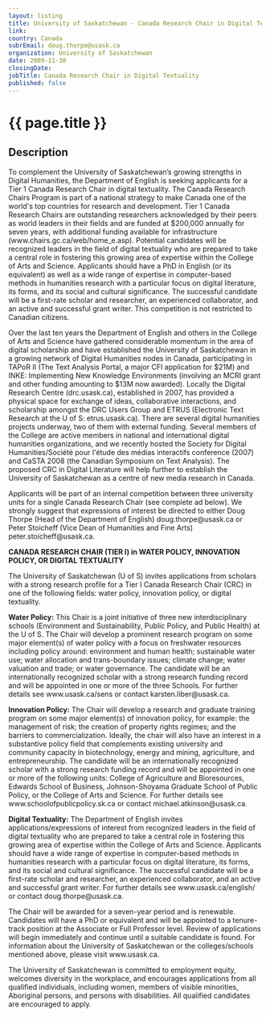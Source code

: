 ```yaml
---
layout: listing
title: University of Saskatchewan - Canada Research Chair in Digital Textuality
link:
country: Canada
subrEmail: doug.thorpe@usask.ca
organization: University of Saskatchewan 
date: 2009-11-30
closingDate: 
jobTitle: Canada Research Chair in Digital Textuality
published: false
---
```



# {{ page.title }}

## Description

<p>To complement the University of Saskatchewan’s growing strengths in Digital Humanities, the Department of English is seeking applicants for a Tier 1 Canada Research Chair in digital textuality. The Canada Research Chairs Program is part of a national strategy to make Canada one of the world's top countries for research and development. Tier 1 Canada Research Chairs are outstanding researchers acknowledged by their peers as world leaders in their fields and are funded at $200,000 annually for seven years, with additional funding available for infrastructure (www.chairs.gc.ca/web/home_e.asp). Potential candidates will be recognized leaders in the field of digital textuality who are prepared to take a central role in fostering this growing area of expertise within the College of Arts and Science. Applicants should have a PhD in English (or its equivalent) as well as a wide range of expertise in computer-based methods in humanities research with a particular focus on digital literature, its forms, and its social and cultural significance. The successful candidate will be a first-rate scholar and researcher, an experienced collaborator, and an active and successful grant writer. This competition is not restricted to Canadian citizens.</p>

<p>Over the last ten years the Department of English and others in the College of Arts and Science have gathered considerable momentum in the area of digital scholarship and have established the University of Saskatchewan in a growing network of Digital Humanities nodes in Canada, participating in TAPoR II (The Text Analysis Portal, a major CFI application for $21M) and INKE: Implementing New Knowledge Environments (involving an MCRI grant and other funding amounting to $13M now awarded). Locally the Digital Research Centre (drc.usask.ca), established in 2007, has provided a physical space for exchange of ideas, collaborative interactions, and scholarship amongst the DRC Users Group and ETRUS (Electronic Text Research at the U of S: etrus.usask.ca). There are several digital humanities projects underway, two of them with external funding. Several members of the College are active members in national and international digital humanities organizations, and we recently hosted the Society for Digital Humanities/Société pour l'étude des médias interactifs conference (2007) and CaSTA 2008 (the Canadian Symposium on Text Analysis). The proposed CRC in Digital Literature will help further to establish the University of Saskatchewan as a centre of new media research in Canada.</p>

<p>Applicants will be part of an internal competition between three university units for a single Canada Research Chair (see complete ad below). We strongly suggest that expressions of interest be directed to either Doug Thorpe (Head of the Department of English) doug.thorpe@usask.ca or Peter Stoicheff (Vice Dean of Humanities and Fine Arts) peter.stoicheff@usask.ca.</p>


<p><strong>CANADA RESEARCH CHAIR (TIER I) in WATER POLICY, INNOVATION POLICY, OR DIGITAL TEXTUALITY</strong></p>

<p>The University of Saskatchewan (U of S) invites applications from scholars with a strong research profile for a Tier I Canada Research Chair (CRC) in one of the following fields: water policy, innovation policy, or digital textuality.</p>

<p><strong>Water Policy:</strong> This Chair is a joint initiative of three new interdisciplinary schools (Environment and Sustainability, Public Policy, and Public Health) at the U of S. The Chair will develop a prominent research program on some major element(s) of water policy with a focus on freshwater resources including policy around: environment and human health; sustainable water use; water allocation and trans-boundary issues; climate change; water valuation and trade; or water governance. The candidate will be an internationally recognized scholar with a strong research funding record and will be appointed in one or more of the three Schools. For further details see www.usask.ca/sens or contact karsten.liber@usask.ca.</p>

<p><strong>Innovation Policy:</strong> The Chair will develop a research and graduate training program on some major element(s) of innovation policy, for example: the management of risk; the creation of property rights regimes; and the barriers to commercialization. Ideally, the chair will also have an interest in a substantive policy field that complements existing university and community capacity in biotechnology, energy and mining, agriculture, and entrepreneurship. The candidate will be an internationally recognized scholar with a strong research funding record and will be appointed in one or more of the following units: College of Agriculture and Bioresources, Edwards School of Business, Johnson-Shoyama Graduate School of Public Policy, or the College of Arts and Science. For further details see www.schoolofpublicpolicy.sk.ca or contact michael.atkinson@usask.ca.</p>

<p><strong>Digital Textuality:</strong> The Department of English invites applications/expressions of interest from recognized leaders in the field of digital textuality who are prepared to take a central role in fostering this growing area of expertise within the College of Arts and Science. Applicants should have a wide range of expertise in computer-based methods in humanities research with a particular focus on digital literature, its forms, and its social and cultural significance. The successful candidate will be a first-rate scholar and researcher, an experienced collaborator, and an active and successful grant writer. For further details see www.usask.ca/english/ or contact doug.thorpe@usask.ca.</p>

<p>The Chair will be awarded for a seven-year period and is renewable. Candidates will have a PhD or equivalent and will be appointed to a tenure- track position at the Associate or Full Professor level. Review of applications will begin immediately and continue until a suitable candidate is found. For information about the University of Saskatchewan or the colleges/schools mentioned above, please visit www.usask.ca.</p>

<p>The University of Saskatchewan is committed to employment equity, welcomes diversity in the workplace, and encourages applications from all qualified individuals, including women, members of visible minorities, Aboriginal persons, and persons with disabilities. All qualified candidates are encouraged to apply.</p>
